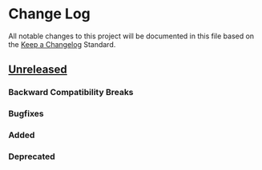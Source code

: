 # Change Log
All notable changes to this project will be documented in this file based on the
[Keep a Changelog](http://keepachangelog.com/) Standard.

## [Unreleased](...HEAD)

### Backward Compatibility Breaks

### Bugfixes

### Added

### Deprecated
